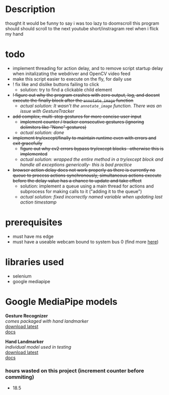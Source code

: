 # Description
thought it would be funny to say i was too lazy to doomscroll
this program should should scroll to the next youtube short/instragram reel when i flick my hand

# todo
- implement threading for action delay, and to remove script startup delay when initalizating the webdriver and OpenCV video feed
- make this script easier to execute on the fly, for daily use
- ! fix like and dislike buttons failing to click
    - solution: try to find a clickable child element
- ~~! figure out why the program crashes with zero output, log, and doesnt execute the finally block after the `annotate_image` function~~
    - *actual solution: It wasn't the `annotate_image` function. There was an issue with GestureTracker*
- ~~add complex, multi-step gestures for more concise user input~~
    - ~~implement counter / tracker consecutive gestures (ignoring delimiters like "None" gestures)~~
    - *actual solution: done*
- ~~implement try/except/finally to maintain runtime even with errors and exit gracefully~~
    - ~~figure out why cv2 errors bypass try/except blocks- otherwise this is implemented~~
    - *actual solution: wrapped the entire method in a try/except block and handle all exceptions generically- this is bad practice*
- ~~browser action delay does not work properly as there is currently no queue to process actions synchronously, simultaneous actions execute before the delay value has a chance to update and take effect~~
    - solution: implement a queue using a main thread for actions and subprocess for making calls to it ("adding it to the queue")
    - *actual solution: fixed incorrectly named variable when updating last action timestamp*

# prerequisites
- must have ms edge
- must have a useable webcam bound to system bus 0 (find more [here](https://www.google.com/search?q=how+does+opencv+index+input+devices))

# libraries used
- selenium
- google mediapipe

# Google MediaPipe models
**Gesture Recognizer**\
*comes packaged with hand landmarker*\
[download latest](https://storage.googleapis.com/mediapipe-models/gesture_recognizer/gesture_recognizer/float16/latest/gesture_recognizer.task)\
[docs](https://ai.google.dev/edge/mediapipe/solutions/vision/gesture_recognizer)

**Hand Landmarker**\
*individual model used in testing*\
[download latest](https://storage.googleapis.com/mediapipe-models/hand_landmarker/hand_landmarker/float16/latest/hand_landmarker.task)\
[docs](https://ai.google.dev/edge/mediapipe/solutions/vision/hand_landmarker)




### hours wasted on this project (increment counter before commiting)
- 18.5
